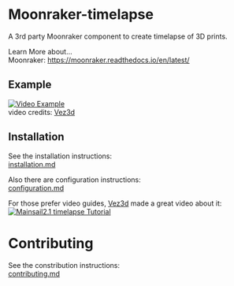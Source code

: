 # Moonraker-timelapse

A 3rd party Moonraker component to create timelapse of 3D prints.

Learn More about...   
Moonraker: https://moonraker.readthedocs.io/en/latest/   

## Example
[![Video Example](https://img.youtube.com/vi/hovKtH4t9BU/0.jpg)](https://www.youtube.com/watch?v=hovKtH4t9BU)    
video credits: [Vez3d](https://www.youtube.com/channel/UCEZr0_vwtka0HteUcfzXaOQ)

## Installation

See the installation instructions:   
[installation.md](docs/installation.md)

Also there are configuration instructions:   
[configuration.md](docs/configuration.md)

For those prefer video guides, [Vez3d](https://www.youtube.com/channel/UCEZr0_vwtka0HteUcfzXaOQ) made a great video about it:    
[![Mainsail2.1 timelapse Tutorial](https://img.youtube.com/vi/n-BVPidUDLI/0.jpg)](https://www.youtube.com/watch?v=n-BVPidUDLI)

# Contributing
See the constribution instructions:   
[contributing.md](docs/contributing.md)

